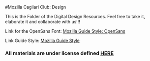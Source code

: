 #Mozilla Cagliari Club: Design

This is the Folder of the  Digital Design Resources.
Feel free to take it, elaborate it and collaborate with us!!!

Link for the OpenSans Font: [Mozilla Guide Style: OpenSans](https://www.mozilla.org/en-US/styleguide/communications/typefaces/)

Link Guide Style: [Mozilla Guide Style](https://www.mozilla.org/en-US/styleguide/)

### All materials are under license defined [HERE](https://github.com/edovio/MozillaCagliariClub/blob/master/Design/LICENSE.md)

